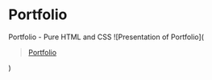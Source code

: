 # Portfolio
Portfolio - Pure HTML and CSS
![Presentation of Portfolio](<blockquote class="imgur-embed-pub" lang="en" data-id="a/ZvniPOt"  ><a href="//imgur.com/a/ZvniPOt">Portfolio</a></blockquote><script async src="//s.imgur.com/min/embed.js" charset="utf-8"></script>)
